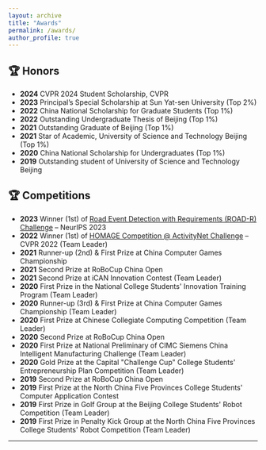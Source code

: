 ```yaml
---
layout: archive
title: "Awards"
permalink: /awards/
author_profile: true
---
```


## 🏆 Honors
- **2024** CVPR 2024 Student Scholarship, CVPR
- **2023** Principal’s Special Scholarship at Sun Yat-sen University (Top 2%)
- **2022** China National Scholarship for Graduate Students (Top 1%)
- **2022** Outstanding Undergraduate Thesis of Beijing (Top 1%)
- **2021** Outstanding Graduate of Beijing (Top 1%)
- **2021** Star of Academic, University of Science and Technology Beijing (Top 1%)
- **2020** China National Scholarship for Undergraduates (Top 1%)
- **2019** Outstanding student of University of Science and Technology Beijing


## 🏆 Competitions
- **2023** Winner (1st) of [Road Event Detection with Requirements (ROAD-R) Challenge](https://sites.google.com/view/road-r/winners) – NeurIPS 2023
- **2022** Winner (1st) of [HOMAGE Competition @ ActivityNet Challenge](https://youtu.be/KK3SPK6iueE?si=hrFZzSABNyrrL6jF&t=1727) – CVPR 2022 (Team Leader)
- **2021** Runner-up (2nd) & First Prize at China Computer Games Championship
- **2021** Second Prize at RoBoCup China Open
- **2021** Second Prize at iCAN Innovation Contest (Team Leader)
- **2020** First Prize in the National College Students' Innovation Training Program (Team Leader)
- **2020** Runner-up (3rd) & First Prize at China Computer Games Championship (Team Leader)
- **2020** First Prize at Chinese Collegiate Computing Competition (Team Leader)
- **2020** Second Prize at RoBoCup China Open 
- **2020** First Prize at National Preliminary of CIMC Siemens China Intelligent Manufacturing Challenge (Team Leader)
- **2020** Gold Prize at the Capital "Challenge Cup" College Students' Entrepreneurship Plan Competition (Team Leader)
- **2019** Second Prize at RoBoCup China Open
- **2019** First Prize at the North China Five Provinces College Students' Computer Application Contest 
- **2019** First Prize in Golf Group at the Beijing College Students' Robot Competition (Team Leader)
- **2019** First Prize in Penalty Kick Group at the North China Five Provinces College Students' Robot Competition (Team Leader)




------

<!-- {% if author.googlescholar %}
  You can also find my articles on <u><a href="{{author.googlescholar}}">my Google Scholar profile</a>.</u>
{% endif %}

{% include base_path %}

{% for post in site.publications reversed %}
  {% include archive-single.html %}
{% endfor %} -->
